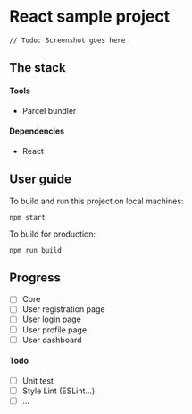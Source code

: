 React sample project
====

```
// Todo: Screenshot goes here
```

The stack
----

#### Tools

* Parcel bundler

#### Dependencies

* React

User guide
----

To build and run this project on local machines:

```shell
npm start
```

To build for production:

```shell
npm run build
```

Progress
----

- [ ] Core
- [ ] User registration page
- [ ] User login page
- [ ] User profile page
- [ ] User dashboard

#### Todo

- [ ] Unit test
- [ ] Style Lint (ESLint...)
- [ ] ...
